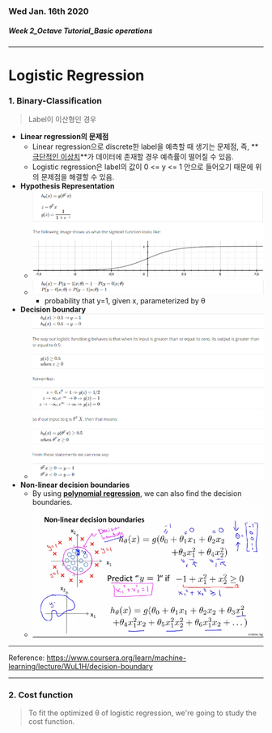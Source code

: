 ### Wed Jan. 16th 2020

##### Week 2_Octave Tutorial_Basic operations

-----



# Logistic Regression



### 1. Binary-Classification

> Label이 이산형인 경우

- **Linear regression의 문제점**
  - Linear regression으로 discrete한 label을 예측할 때 생기는 문제점, 즉, **<u>극단적인 이상치</u>**가 데이터에 존재할 경우 예측률이 떨어질 수 있음.
  - Logistic regression은 label의 값이 0 <= y <= 1 안으로 들어오기 때문에 위의 문제점을 해결할 수 있음.
- **Hypothesis Representation**
  - ![sigmoid function](https://github.com/swoos91/TIL/blob/master/Coursera_Andrew/reference/sigmoid_f.png?raw=true)
  - ![interpretation of Hypothesis Output](https://github.com/swoos91/TIL/blob/master/Coursera_Andrew/reference/interpretation_of_hypothesis_output.png?raw=true)
    - probability that y=1, given x, parameterized by θ
- **Decision boundary**
  - ![Decision boundary](https://github.com/swoos91/TIL/blob/master/Coursera_Andrew/reference/decision_boundary.png?raw=true) 
- **Non-linear decision boundaries**
  - By using **<u>polynomial regression</u>**, we can also find the decision boundaries.
  - ![Non-linear decision boundaries](https://github.com/swoos91/TIL/blob/master/Coursera_Andrew/reference/Non-linear_decision_boundaries.png?raw=true)

---

Reference: https://www.coursera.org/learn/machine-learning/lecture/WuL1H/decision-boundary

---





### 2. Cost function

> To fit the optimized θ of logistic regression, we're going to study the cost function.



